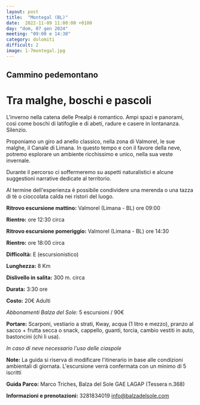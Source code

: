 ```yaml
---
layout: post
title:  "Montegal (BL)"
date:  2022-11-09 11:00:00 +0100
day: "dom, 07 gen 2024"
meeting: "09:00 e 14:30"
category: dolomiti 
difficult: 2
image: 1-7montegal.jpg
---
```


## Cammino pedemontano
# Tra malghe, boschi e pascoli 


L'inverno nella catena delle Prealpi è romantico. Ampi spazi e panorami, così come boschi di latifoglie e di abeti, radure e casere in lontananza. Silenzio.

Proponiamo un giro ad anello classico, nella zona di Valmorel, le sue malghe, il Canale di Limana. In questo tempo e con il favore della neve, potremo esplorare un ambiente ricchissimo e unico, nella sua veste invernale.

Durante il percorso ci soffermeremo su aspetti naturalistici e alcune suggestioni narrative dedicate al territorio.

Al termine dell'esperienza è possibile condividere una merenda o una tazza di tè o cioccolata calda nei ristori del luogo.


**Ritrovo escursione mattino:** Valmorel (Limana - BL) ore 09:00

**Rientro:** ore 12:30 circa 


**Ritrovo escursione pomeriggio:** Valmorel (Limana - BL) ore 14:30

**Rientro:** ore 18:00 circa 



**Difficoltà:** E (escursionistico)

**Lunghezza:** 8 Km

**Dislivello in salita:**  300 m. circa

**Durata:** 3:30 ore  

**Costo:** 20€ Adulti

*Abbonamenti Balza del Sole:* 5 escursioni / 90€

**Portare:** Scarponi, vestiario a strati, Kway, acqua (1 litro e mezzo), pranzo al sacco + frutta secca o snack, cappello, guanti, torcia, cambio vestiti in auto, bastoncini (chi li usa). 

*In caso di neve necessario l'uso delle ciaspole*

**Note:** La guida si riserva di modificare l'itinerario in base alle condizioni ambientali di giornata. L'escursione verrà confermata con un minimo di 5 iscritti

**Guida Parco:** Marco Triches, Balza del Sole GAE LAGAP (Tessera n.368)

**Informazioni e prenotazioni:** 3281834019 info@balzadelsole.com 
